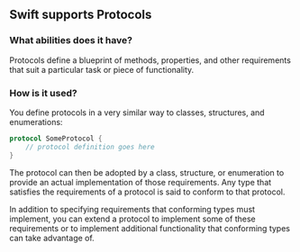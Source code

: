 ## Swift supports **Protocols** 
### What abilities does it have?
Protocols define a blueprint of methods, properties, and other requirements that suit a particular task or piece of functionality.

### How is it used?
You define protocols in a very similar way to classes, structures, and enumerations:
```Swift
protocol SomeProtocol {
    // protocol definition goes here
}
```
The protocol can then be adopted by a class, structure, or enumeration to provide an actual implementation of those requirements. Any type that satisfies the requirements of a protocol is said to conform to that protocol.

In addition to specifying requirements that conforming types must implement, you can extend a protocol to implement some of these requirements or to implement additional functionality that conforming types can take advantage of.

